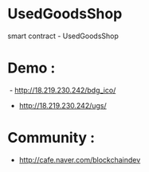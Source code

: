 # UsedGoodsShop
smart contract - UsedGoodsShop

# Demo : 
  - http://18.219.230.242/bdg_ico/
  - http://18.219.230.242/ugs/


# Community :
  - http://cafe.naver.com/blockchaindev
